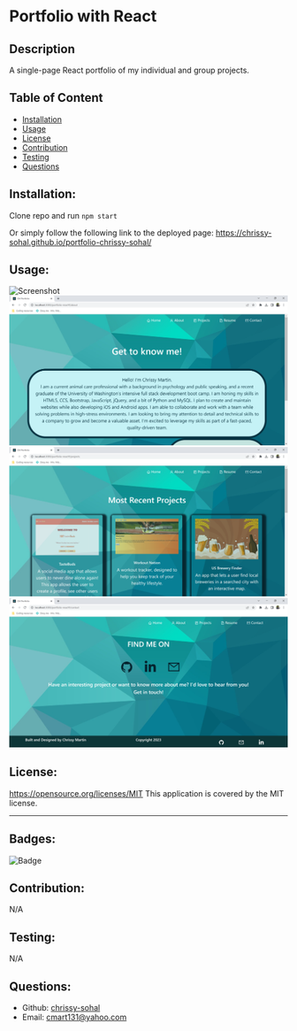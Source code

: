 # Portfolio with React
  

## Description

A single-page React portfolio of my individual and group projects.

## Table of Content
- [Installation](#installation)
- [Usage](#usage)
- [License](#license)
- [Contribution](#contribution)
- [Testing](#testing)
- [Questions](#questions)


## Installation:

Clone repo and run `npm start`

Or simply follow the following link to the deployed page: https://chrissy-sohal.github.io/portfolio-chrissy-sohal/

## Usage:

![Screenshot](./src/assets/Screenshot%201.png)
![Screenshot](./src/assets/Screenshot%202.png)
![Screenshot](./src/assets/screenshot%203.png)
![Screenshot](./src/assets/screenshot%204.png)


## License:

https://opensource.org/licenses/MIT
This application is covered by the MIT license.

-----

## Badges:

![Badge](https://img.shields.io/badge/License-MIT-blue.svg)


## Contribution:

N/A


## Testing:

N/A


## Questions:

- Github: [chrissy-sohal](https://github.com/chrissy-sohal)
- Email: cmart131@yahoo.com 